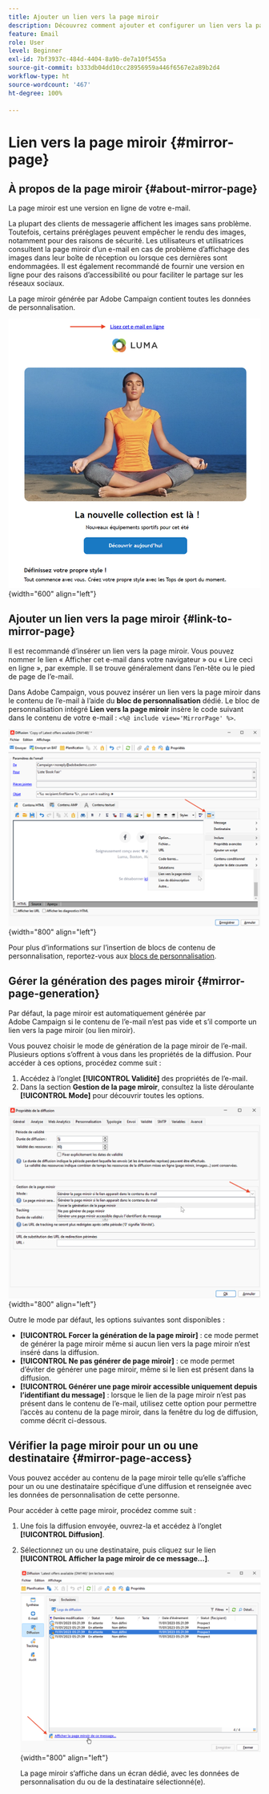```yaml
---
title: Ajouter un lien vers la page miroir
description: Découvrez comment ajouter et configurer un lien vers la page miroir.
feature: Email
role: User
level: Beginner
exl-id: 7bf3937c-484d-4404-8a9b-de7a10f5455a
source-git-commit: b333db04dd10cc28956959a446f6567e2a89b2d4
workflow-type: ht
source-wordcount: '467'
ht-degree: 100%

---
```


# Lien vers la page miroir {#mirror-page}

## À propos de la page miroir {#about-mirror-page}

La page miroir est une version en ligne de votre e-mail.

La plupart des clients de messagerie affichent les images sans problème. Toutefois, certains préréglages peuvent empêcher le rendu des images, notamment pour des raisons de sécurité. Les utilisateurs et utilisatrices consultent la page miroir d’un e-mail en cas de problème d’affichage des images dans leur boîte de réception ou lorsque ces dernières sont endommagées. Il est également recommandé de fournir une version en ligne pour des raisons d’accessibilité ou pour faciliter le partage sur les réseaux sociaux.

La page miroir générée par Adobe Campaign contient toutes les données de personnalisation.

![exemple de lien miroir](assets/mirror-page-link.png){width="600" align="left"}

## Ajouter un lien vers la page miroir {#link-to-mirror-page}

Il est recommandé d’insérer un lien vers la page miroir. Vous pouvez nommer le lien « Afficher cet e-mail dans votre navigateur » ou « Lire ceci en ligne », par exemple. Il se trouve généralement dans l’en-tête ou le pied de page de l’e-mail.

Dans Adobe Campaign, vous pouvez insérer un lien vers la page miroir dans le contenu de l’e-mail à l’aide du **bloc de personnalisation** dédié. Le bloc de personnalisation intégré **Lien vers la page miroir** insère le code suivant dans le contenu de votre e-mail : `<%@ include view='MirrorPage' %>`.

![](assets/mirror-page-insert.png){width="800" align="left"}


Pour plus d’informations sur l’insertion de blocs de contenu de personnalisation, reportez-vous aux [blocs de personnalisation](personalization-blocks.md).

## Gérer la génération des pages miroir {#mirror-page-generation}

Par défaut, la page miroir est automatiquement générée par Adobe Campaign si le contenu de l’e-mail n’est pas vide et s’il comporte un lien vers la page miroir (ou lien miroir).

Vous pouvez choisir le mode de génération de la page miroir de l’e-mail. Plusieurs options s’offrent à vous dans les propriétés de la diffusion. Pour accéder à ces options, procédez comme suit :

1. Accédez à l’onglet **[!UICONTROL Validité]** des propriétés de l’e-mail.
1. Dans la section **Gestion de la page miroir**, consultez la liste déroulante **[!UICONTROL Mode]** pour découvrir toutes les options.

![](assets/mirror-page-generation.png){width="800" align="left"}

Outre le mode par défaut, les options suivantes sont disponibles :

* **[!UICONTROL Forcer la génération de la page miroir]** : ce mode permet de générer la page miroir même si aucun lien vers la page miroir n’est inséré dans la diffusion.
* **[!UICONTROL Ne pas générer de page miroir]** : ce mode permet d’éviter de générer une page miroir, même si le lien est présent dans la diffusion.
* **[!UICONTROL Générer une page miroir accessible uniquement depuis l’identifiant du message]** : lorsque le lien de la page miroir n’est pas présent dans le contenu de l’e-mail, utilisez cette option pour permettre l’accès au contenu de la page miroir, dans la fenêtre du log de diffusion, comme décrit ci-dessous.

## Vérifier la page miroir pour un ou une destinataire {#mirror-page-access}

Vous pouvez accéder au contenu de la page miroir telle qu’elle s’affiche pour un ou une destinataire spécifique d’une diffusion et renseignée avec les données de personnalisation de cette personne.

Pour accéder à cette page miroir, procédez comme suit :

1. Une fois la diffusion envoyée, ouvrez-la et accédez à l’onglet **[!UICONTROL Diffusion]**.

1. Sélectionnez un ou une destinataire, puis cliquez sur le lien **[!UICONTROL Afficher la page miroir de ce message...]**.

   ![](assets/mirror-page-display.png){width="800" align="left"}

   La page miroir s’affiche dans un écran dédié, avec les données de personnalisation du ou de la destinataire sélectionné(e).
